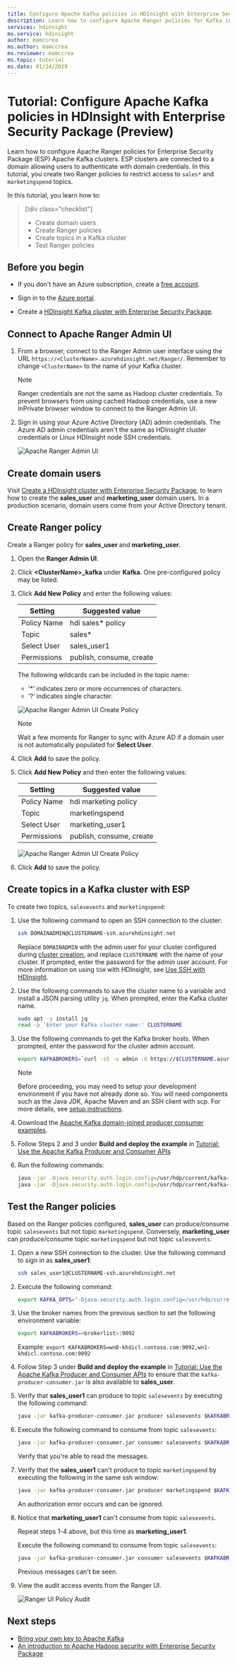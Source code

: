 ```yaml
---
title: Configure Apache Kafka policies in HDInsight with Enterprise Security Package - Azure
description: Learn how to configure Apache Ranger policies for Kafka in Azure HDInsight with Enterprise Security Package.
services: hdinsight
ms.service: hdinsight
author: mamccrea
ms.author: mamccrea
ms.reviewer: mamccrea
ms.topic: tutorial
ms.date: 01/14/2019
---
```


# Tutorial: Configure Apache Kafka policies in HDInsight with Enterprise Security Package (Preview)

Learn how to configure Apache Ranger policies for Enterprise Security Package (ESP) Apache Kafka clusters. ESP clusters are connected to a domain allowing users to authenticate with domain credentials. In this tutorial, you create two Ranger policies to restrict access to `sales*` and `marketingspend` topics.

In this tutorial, you learn how to:

> [!div class="checklist"]
> * Create domain users
> * Create Ranger policies
> * Create topics in a Kafka cluster
> * Test Ranger policies

## Before you begin

* If you don't have an Azure subscription, create a [free account](https://azure.microsoft.com/free/).

* Sign in to the [Azure portal](https://portal.azure.com/).

* Create a [HDInsight Kafka cluster with Enterprise Security Package](apache-domain-joined-configure-using-azure-adds.md).

## Connect to Apache Ranger Admin UI

1. From a browser, connect to the Ranger Admin user interface using the URL `https://<ClusterName>.azurehdinsight.net/Ranger/`. Remember to change `<ClusterName>` to the name of your Kafka cluster.

    > [!NOTE]  
    > Ranger credentials are not the same as Hadoop cluster credentials. To prevent browsers from using cached Hadoop credentials, use a new InPrivate browser window to connect to the Ranger Admin UI.

2. Sign in using your Azure Active Directory (AD) admin credentials. The Azure AD admin credentials aren't the same as HDInsight cluster credentials or Linux HDInsight node SSH credentials.

   ![Apache Ranger Admin UI](./media/apache-domain-joined-run-kafka/apache-ranger-admin-login.png)

## Create domain users

Visit [Create a HDInsight cluster with Enterprise Security Package](https://docs.microsoft.com/azure/hdinsight/domain-joined/apache-domain-joined-configure-using-azure-adds), to learn how to create the **sales_user** and **marketing_user** domain users. In a production scenario, domain users come from your Active Directory tenant.

## Create Ranger policy

Create a Ranger policy for **sales_user** and **marketing_user**.

1. Open the **Ranger Admin UI**.

2. Click **\<ClusterName>_kafka** under **Kafka**. One pre-configured policy may be listed.

3. Click **Add New Policy** and enter the following values:

   |**Setting**  |**Suggested value**  |
   |---------|---------|
   |Policy Name  |  hdi sales* policy   |
   |Topic   |  sales* |
   |Select User  |  sales_user1 |
   |Permissions  | publish, consume, create |

   The following wildcards can be included in the topic name:

   * ’*’ indicates zero or more occurrences of characters.
   * ’?‘ indicates single character.

   ![Apache Ranger Admin UI Create Policy](./media/apache-domain-joined-run-kafka/apache-ranger-admin-create-policy.png)   

   >[!NOTE]
   >Wait a few moments for Ranger to sync with Azure AD if a domain user is not automatically populated for **Select User**.

4. Click **Add** to save the policy.

5. Click **Add New Policy** and then enter the following values:

   |**Setting**  |**Suggested value**  |
   |---------|---------|
   |Policy Name  |  hdi marketing policy   |
   |Topic   |  marketingspend |
   |Select User  |  marketing_user1 |
   |Permissions  | publish, consume, create |

   ![Apache Ranger Admin UI Create Policy](./media/apache-domain-joined-run-kafka/apache-ranger-admin-create-policy-2.png)  

6. Click **Add** to save the policy.

## Create topics in a Kafka cluster with ESP

To create two topics, `salesevents` and `marketingspend`:

1. Use the following command to open an SSH connection to the cluster:

   ```bash
   ssh DOMAINADMIN@CLUSTERNAME-ssh.azurehdinsight.net
   ```

   Replace `DOMAINADMIN` with the admin user for your cluster configured during [cluster creation](https://docs.microsoft.com/azure/hdinsight/domain-joined/apache-domain-joined-configure-using-azure-adds#create-a-hdinsight-cluster-with-esp), and replace `CLUSTERNAME` with the name of your cluster. If prompted, enter the password for the admin user account. For more information on using `SSH` with HDInsight, see [Use SSH with HDInsight](https://docs.microsoft.com/azure/hdinsight/hdinsight-hadoop-linux-use-ssh-unix).

2. Use the following commands to save the cluster name to a variable and install a JSON parsing utility `jq`. When prompted, enter the Kafka cluster name.

   ```bash
   sudo apt -y install jq
   read -p 'Enter your Kafka cluster name:' CLUSTERNAME
   ```

3. Use the following commands to get the Kafka broker hosts. When prompted, enter the password for the cluster admin account.

   ```bash
   export KAFKABROKERS=`curl -sS -u admin -G https://$CLUSTERNAME.azurehdinsight.net/api/v1/clusters/$CLUSTERNAME/services/KAFKA/components/KAFKA_BROKER | jq -r '["\(.host_components[].HostRoles.host_name):9092"] | join(",")' | cut -d',' -f1,2`; \
   ```

   > [!Note]  
   > Before proceeding, you may need to setup your development environment if you have not already done so. You will need components such as the Java JDK, Apache Maven and an SSH client with scp. For more details, see [setup instructions](https://github.com/Azure-Samples/hdinsight-kafka-java-get-started/tree/master/DomainJoined-Producer-Consumer).
   
1. Download the [Apache Kafka domain-joined producer consumer examples](https://github.com/Azure-Samples/hdinsight-kafka-java-get-started/tree/master/DomainJoined-Producer-Consumer).

1. Follow Steps 2 and 3 under **Build and deploy the example** in [Tutorial: Use the Apache Kafka Producer and Consumer APIs](https://docs.microsoft.com/azure/hdinsight/kafka/apache-kafka-producer-consumer-api#build-and-deploy-the-example)

1. Run the following commands:

   ```bash
   java -jar -Djava.security.auth.login.config=/usr/hdp/current/kafka-broker/config/kafka_client_jaas.conf kafka-producer-consumer.jar create salesevents $KAFKABROKERS
   java -jar -Djava.security.auth.login.config=/usr/hdp/current/kafka-broker/config/kafka_client_jaas.conf kafka-producer-consumer.jar create marketingspend $KAFKABROKERS
   ```

## Test the Ranger policies

Based on the Ranger policies configured, **sales_user** can produce/consume topic `salesevents` but not topic `marketingspend`. Conversely, **marketing_user** can produce/consume topic `marketingspend` but not topic `salesevents`.

1. Open a new SSH connection to the cluster. Use the following command to sign in as **sales_user1**:

   ```bash
   ssh sales_user1@CLUSTERNAME-ssh.azurehdinsight.net
   ```

2. Execute the following command:

   ```bash
   export KAFKA_OPTS="-Djava.security.auth.login.config=/usr/hdp/current/kafka-broker/config/kafka_client_jaas.conf"
   ```

3. Use the broker names from the previous section to set the following environment variable:

   ```bash
   export KAFKABROKERS=<brokerlist>:9092
   ```

   Example: `export KAFKABROKERS=wn0-khdicl.contoso.com:9092,wn1-khdicl.contoso.com:9092`

4. Follow Step 3 under **Build and deploy the example** in [Tutorial: Use the Apache Kafka Producer and Consumer APIs](https://docs.microsoft.com/azure/hdinsight/kafka/apache-kafka-producer-consumer-api#build-and-deploy-the-example) to ensure that the `kafka-producer-consumer.jar` is also available to **sales_user**.

5. Verify that **sales_user1** can produce to topic `salesevents` by executing the following command:

   ```bash
   java -jar kafka-producer-consumer.jar producer salesevents $KAFKABROKERS
   ```

6. Execute the following command to consume from topic `salesevents`:

   ```bash
   java -jar kafka-producer-consumer.jar consumer salesevents $KAFKABROKERS
   ```

   Verify that you're able to read the messages.

7. Verify that the **sales_user1** can't produce to topic `marketingspend` by executing the following in the same ssh window:

   ```bash
   java -jar kafka-producer-consumer.jar producer marketingspend $KAFKABROKERS
   ```

   An authorization error occurs and can be ignored.

8. Notice that **marketing_user1** can't consume from topic `salesevents`.

   Repeat steps 1-4 above, but this time as **marketing_user1**.

   Execute the following command to consume from topic `salesevents`:

   ```bash
   java -jar kafka-producer-consumer.jar consumer salesevents $KAFKABROKERS
   ```

   Previous messages can't be seen.

9. View the audit access events from the Ranger UI.

   ![Ranger UI Policy Audit](./media/apache-domain-joined-run-kafka/apache-ranger-admin-audit.png)

## Next steps

* [Bring your own key to Apache Kafka](https://docs.microsoft.com/azure/hdinsight/kafka/apache-kafka-byok)
* [An introduction to Apache Hadoop security with Enterprise Security Package](https://docs.microsoft.com/azure/hdinsight/domain-joined/apache-domain-joined-introduction)
